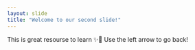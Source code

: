 ```yaml
---
layout: slide
title: "Welcome to our second slide!"
---
```

This is great resourse to learn ✨🎈
Use the left arrow to go back!

